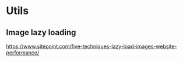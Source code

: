 # Utils
## Image lazy loading

https://www.sitepoint.com/five-techniques-lazy-load-images-website-performance/
